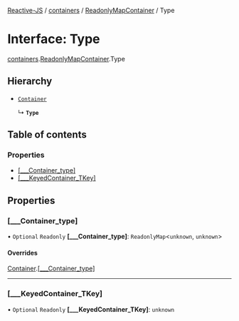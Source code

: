 [Reactive-JS](../README.md) / [containers](../modules/containers.md) / [ReadonlyMapContainer](../modules/containers.ReadonlyMapContainer.md) / Type

# Interface: Type

[containers](../modules/containers.md).[ReadonlyMapContainer](../modules/containers.ReadonlyMapContainer.md).Type

## Hierarchy

- [`Container`](containers.Container.md)

  ↳ **`Type`**

## Table of contents

### Properties

- [[\_\_\_Container\_type]](containers.ReadonlyMapContainer.Type.md#[___container_type])
- [[\_\_\_KeyedContainer\_TKey]](containers.ReadonlyMapContainer.Type.md#[___keyedcontainer_tkey])

## Properties

### [\_\_\_Container\_type]

• `Optional` `Readonly` **[\_\_\_Container\_type]**: `ReadonlyMap`<`unknown`, `unknown`\>

#### Overrides

[Container](containers.Container.md).[[___Container_type]](containers.Container.md#[___container_type])

___

### [\_\_\_KeyedContainer\_TKey]

• `Optional` `Readonly` **[\_\_\_KeyedContainer\_TKey]**: `unknown`
